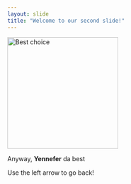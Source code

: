 ```yaml
---
layout: slide
title: "Welcome to our second slide!"
---
```

<img src="https://images-wixmp-ed30a86b8c4ca887773594c2.wixmp.com/f/8a56ba31-766e-43cc-bc87-14bbbe8f43ed/d9pndjp-3b42eb01-ed9c-4869-a664-2a73edf1d743.jpg?token=eyJ0eXAiOiJKV1QiLCJhbGciOiJIUzI1NiJ9.eyJzdWIiOiJ1cm46YXBwOiIsImlzcyI6InVybjphcHA6Iiwib2JqIjpbW3sicGF0aCI6IlwvZlwvOGE1NmJhMzEtNzY2ZS00M2NjLWJjODctMTRiYmJlOGY0M2VkXC9kOXBuZGpwLTNiNDJlYjAxLWVkOWMtNDg2OS1hNjY0LTJhNzNlZGYxZDc0My5qcGcifV1dLCJhdWQiOlsidXJuOnNlcnZpY2U6ZmlsZS5kb3dubG9hZCJdfQ.OC4svMgneJirWWqSFJTERLU1X__61Tz-WrtLmbrdEcE" alt="Best choice" width="250" />

Anyway, **Yennefer** da best

Use the left arrow to go back!
